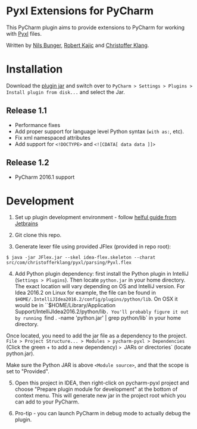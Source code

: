 Pyxl Extensions for PyCharm
===========================

This PyCharm plugin aims to provide extensions to PyCharm for working with [Pyxl](https://github.com/dropbox/pyxl) files.

Written by [Nils Bunger](https://github.com/nilsbunger), [Robert Kajic](https://github.com/kajic) and [Christoffer Klang](https://github.com/christoffer).

Installation
============

Download the [plugin jar](/pycharm-pyxl.jar?raw=true) and switch over to `PyCharm > Settings > Plugins > Install plugin from disk...` and select the Jar.

## Release 1.1
- Performance fixes
- Add proper support for language level Python syntax (`with as:`, etc).
- Fix xml namespaced attributes
- Add support for `<!DOCTYPE>` and `<![CDATA[ data data ]]>`

## Release 1.2
- PyCharm 2016.1 support

Development
===========

1. Set up plugin development environment - follow [helful guide from Jetbrains](http://www.jetbrains.org/intellij/sdk/docs/basics/getting_started/setting_up_environment.html)

2. Git clone this repo.

3. Generate lexer file using provided JFlex (provided in repo root):
```
$ java -jar JFlex.jar --skel idea-flex.skeleton --charat src/com/christofferklang/pyxl/parsing/Pyxl.flex
```

4. Add Python plugin dependency: first install the Python plugin in IntelliJ (`Settings > Plugins`). Then locate `python.jar` in your home directory. The exact location will vary depending on OS and IntelliJ version. For Idea 2016.2 on Linux for example, the file can be found in `$HOME/.IntelliJIdea2016.2/config/plugins/python/lib`. On OSX it would be in ``$HOME/Library/Application Support/IntelliJIdea2016.2/python/lib`. You'll probably figure it out by running `find . -name 'python.jar' | grep python/lib` in your home directory. 

Once located, you need to add the jar file as a dependency to the project. 
`File > Project Structure... > Modules > pycharm-pyxl > Dependencies` 
(Click the green + to add a new dependency)
`> `JARs or directories` (locate python.jar). 

Make sure the Python JAR is above `<Module source>`, and that the scope is set to "Provided".

5. Open this project in IDEA, then right-click on pycharm-pyxl project and choose "Prepare plugin module for development"
at the bottom of context menu. This will generate new jar in the project root which you can add to your PyCharm.

6. Pro-tip - you can launch PyCharm in debug mode to actually debug the plugin.
